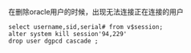 在删除oracle用户的时候，出现无法连接正在连接的用户

```
select username,sid,serial# from v$session;
alter system kill session'94,229'
drop user dgpcd cascade ;
```